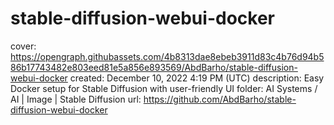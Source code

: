 # stable-diffusion-webui-docker

cover: https://opengraph.githubassets.com/4b8313dae8ebeb3911d83c4b76d94b586b17743482e803eed81e5a856e893569/AbdBarho/stable-diffusion-webui-docker
created: December 10, 2022 4:19 PM (UTC)
description: Easy Docker setup for Stable Diffusion with user-friendly UI
folder: AI Systems / AI | Image | Stable Diffusion
url: https://github.com/AbdBarho/stable-diffusion-webui-docker